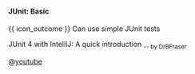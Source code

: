 <div id="title">

#### JUnit: Basic

</div>

<span id="prereqs"></span>

<span id="outcomes">{{ icon_outcome }} Can use simple JUnit tests</span>

<div id="body">

<div v-closeable alt="Junit tutorial video" class="non-printable">

JUnit 4 with IntelliJ: A quick introduction <sub>-- by DrBFraser</sub>

@[youtube](Bld3644bIAo)

</div>


</div>

<div id="extras">
  <include src="resources.md" />
</div>